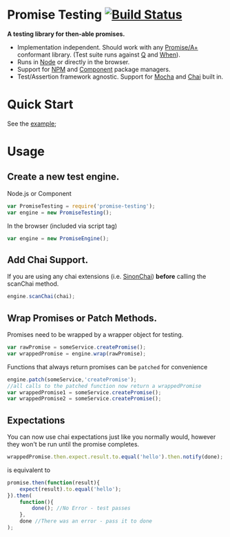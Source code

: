 Promise Testing [![Build Status](https://travis-ci.org/promise-testing/promise-testing.png)](https://travis-ci.org/promise-testing/promise-testing)
===============

**A testing library for then-able promises.**

* Implementation independent. Should work with any [Promise/A+](http://promises-aplus.github.io/promises-spec/) conformant library. (Test suite runs against [Q](https://github.com/kriskowal/q) and [When](https://github.com/cujojs/when)).
* Runs in [Node](http://nodejs.org) or directly in the browser.
* Support for [NPM](https://npmjs.org/) and [Component](https://github.com/component/component) package managers.
* Test/Assertion framework agnostic. Support for [Mocha](http://visionmedia.github.io/mocha/) and [Chai](http://chaijs.com/) built in.

Quick Start
===========

See the [example](https://github.com/promise-testing/promise-testing/blob/master/test/example-test.js);

Usage
=====

Create a new test engine.
-------------------------

Node.js or Component
```javascript
var PromiseTesting = require('promise-testing');
var engine = new PromiseTesting();
```

In the browser (included via script tag)
```javascript
var engine = new PromiseEngine();
```

Add Chai Support.
-----------------

If you are using any chai extensions (i.e. [SinonChai](https://github.com/domenic/sinon-chai)) **before** calling the scanChai method.

```javascript
engine.scanChai(chai);
```

Wrap Promises or Patch Methods.
-------------------------------

Promises need to be wrapped by a wrapper object for testing.

```javascript
var rawPromise = someService.createPromise();
var wrappedPromise = engine.wrap(rawPromise);
```

Functions that always return promises can be `patched` for convenience
```javascript
engine.patch(someService,'createPromise');
//all calls to the patched function now return a wrappedPromise
var wrappedPromise1 = someService.createPromise();
var wrappedPromise2 = someService.createPromise();
```

Expectations
------------

You can now use chai expectations just like you normally would, however they won't be run until the promise completes.

```javascript
wrappedPromise.then.expect.result.to.equal('hello').then.notify(done);
```
is equivalent to
```javascript
promise.then(function(result){
	expect(result).to.equal('hello');
}).then(
	function(){
		done(); //No Error - test passes
	},
	done //There was an error - pass it to done
);
```
